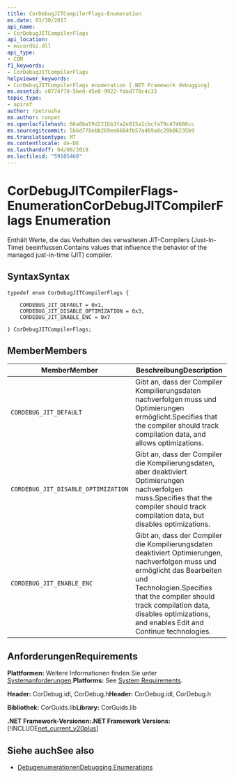 ```yaml
---
title: CorDebugJITCompilerFlags-Enumeration
ms.date: 03/30/2017
api_name:
- CorDebugJITCompilerFlags
api_location:
- mscordbi.dll
api_type:
- COM
f1_keywords:
- CorDebugJITCompilerFlags
helpviewer_keywords:
- CorDebugJITCompilerFlags enumeration [.NET Framework debugging]
ms.assetid: c0774f70-5bed-45e8-9922-fdad778c4c33
topic_type:
- apiref
author: rpetrusha
ms.author: ronpet
ms.openlocfilehash: 66a8ba59d221bb3fa2e815a1cbcfa79c474666cc
ms.sourcegitcommit: 5b6d778ebb269ee6684fb57ad69a8c28b06235b9
ms.translationtype: MT
ms.contentlocale: de-DE
ms.lasthandoff: 04/08/2019
ms.locfileid: "59105468"
---
```

# <a name="cordebugjitcompilerflags-enumeration"></a><span data-ttu-id="a338c-102">CorDebugJITCompilerFlags-Enumeration</span><span class="sxs-lookup"><span data-stu-id="a338c-102">CorDebugJITCompilerFlags Enumeration</span></span>
<span data-ttu-id="a338c-103">Enthält Werte, die das Verhalten des verwalteten JIT-Compilers (Just-In-Time) beeinflussen.</span><span class="sxs-lookup"><span data-stu-id="a338c-103">Contains values that influence the behavior of the managed just-in-time (JIT) compiler.</span></span>  
  
## <a name="syntax"></a><span data-ttu-id="a338c-104">Syntax</span><span class="sxs-lookup"><span data-stu-id="a338c-104">Syntax</span></span>  
  
```  
typedef enum CorDebugJITCompilerFlags {  
  
    CORDEBUG_JIT_DEFAULT = 0x1,  
    CORDEBUG_JIT_DISABLE_OPTIMIZATION = 0x3,  
    CORDEBUG_JIT_ENABLE_ENC = 0x7  
  
} CorDebugJITCompilerFlags;  
```  
  
## <a name="members"></a><span data-ttu-id="a338c-105">Member</span><span class="sxs-lookup"><span data-stu-id="a338c-105">Members</span></span>  
  
|<span data-ttu-id="a338c-106">Member</span><span class="sxs-lookup"><span data-stu-id="a338c-106">Member</span></span>|<span data-ttu-id="a338c-107">Beschreibung</span><span class="sxs-lookup"><span data-stu-id="a338c-107">Description</span></span>|  
|------------|-----------------|  
|`CORDEBUG_JIT_DEFAULT`|<span data-ttu-id="a338c-108">Gibt an, dass der Compiler Kompilierungsdaten nachverfolgen muss und Optimierungen ermöglicht.</span><span class="sxs-lookup"><span data-stu-id="a338c-108">Specifies that the compiler should track compilation data, and allows optimizations.</span></span>|  
|`CORDEBUG_JIT_DISABLE_OPTIMIZATION`|<span data-ttu-id="a338c-109">Gibt an, dass der Compiler die Kompilierungsdaten, aber deaktiviert Optimierungen nachverfolgen muss.</span><span class="sxs-lookup"><span data-stu-id="a338c-109">Specifies that the compiler should track compilation data, but disables optimizations.</span></span>|  
|`CORDEBUG_JIT_ENABLE_ENC`|<span data-ttu-id="a338c-110">Gibt an, dass der Compiler die Kompilierungsdaten deaktiviert Optimierungen, nachverfolgen muss und ermöglicht das Bearbeiten und Technologien.</span><span class="sxs-lookup"><span data-stu-id="a338c-110">Specifies that the compiler should track compilation data, disables optimizations, and enables Edit and Continue technologies.</span></span>|  
  
## <a name="requirements"></a><span data-ttu-id="a338c-111">Anforderungen</span><span class="sxs-lookup"><span data-stu-id="a338c-111">Requirements</span></span>  
 <span data-ttu-id="a338c-112">**Plattformen:** Weitere Informationen finden Sie unter [Systemanforderungen](../../../../docs/framework/get-started/system-requirements.md).</span><span class="sxs-lookup"><span data-stu-id="a338c-112">**Platforms:** See [System Requirements](../../../../docs/framework/get-started/system-requirements.md).</span></span>  
  
 <span data-ttu-id="a338c-113">**Header:** CorDebug.idl, CorDebug.h</span><span class="sxs-lookup"><span data-stu-id="a338c-113">**Header:** CorDebug.idl, CorDebug.h</span></span>  
  
 <span data-ttu-id="a338c-114">**Bibliothek:** CorGuids.lib</span><span class="sxs-lookup"><span data-stu-id="a338c-114">**Library:** CorGuids.lib</span></span>  
  
 **<span data-ttu-id="a338c-115">.NET Framework-Versionen:</span><span class="sxs-lookup"><span data-stu-id="a338c-115">.NET Framework Versions:</span></span>** [!INCLUDE[net_current_v20plus](../../../../includes/net-current-v20plus-md.md)]  
  
## <a name="see-also"></a><span data-ttu-id="a338c-116">Siehe auch</span><span class="sxs-lookup"><span data-stu-id="a338c-116">See also</span></span>

- [<span data-ttu-id="a338c-117">Debugenumerationen</span><span class="sxs-lookup"><span data-stu-id="a338c-117">Debugging Enumerations</span></span>](../../../../docs/framework/unmanaged-api/debugging/debugging-enumerations.md)
